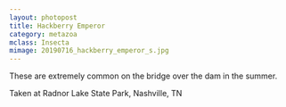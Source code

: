 ```yaml
---
layout: photopost
title: Hackberry Emperor
category: metazoa
mclass: Insecta
mimage: 20190716_hackberry_emperor_s.jpg
---
```


These are extremely common on the bridge over the dam in the
summer.

Taken at Radnor Lake State Park, Nashville, TN
